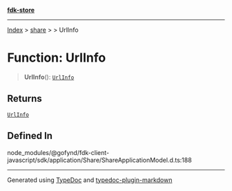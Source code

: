 [**fdk-store**](../../../README.md)
***

[Index](../../../API.md) > [share](../../README.md) > [<internal>](../README.md) > UrlInfo

# Function: UrlInfo

> **UrlInfo**(): [`UrlInfo`](../type-aliases/type-alias.UrlInfo.md)

## Returns

[`UrlInfo`](../type-aliases/type-alias.UrlInfo.md)

## Defined In

node\_modules/@gofynd/fdk-client-javascript/sdk/application/Share/ShareApplicationModel.d.ts:188

***
Generated using [TypeDoc](https://typedoc.org/) and [typedoc-plugin-markdown](https://www.npmjs.com/package/typedoc-plugin-markdown)
